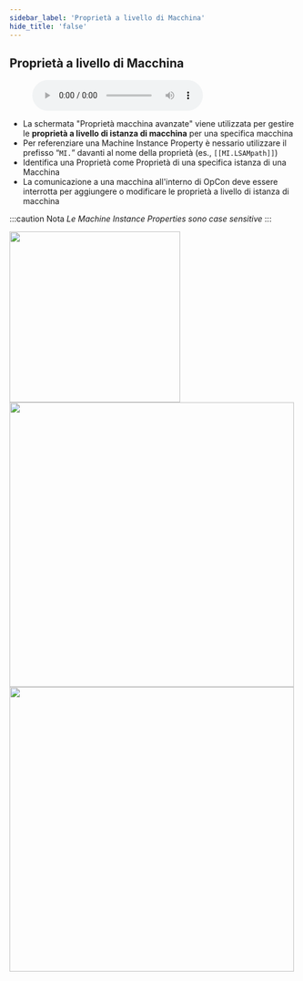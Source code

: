 ```yaml
---
sidebar_label: 'Proprietà a livello di Macchina'
hide_title: 'false'
---
```


## Proprietà a livello di Macchina

<figure>
    <audio
        controls
        src="audiobasic/MachineInstanceProperties.mp3">
            Your browser does not support the
            <code>audio</code> element.
    </audio>
</figure>

* La schermata "Proprietà macchina avanzate" viene utilizzata per gestire le **proprietà a livello di istanza di macchina** per una specifica macchina
* Per referenziare una Machine Instance Property è nessario utilizzare il prefisso “```MI.```” davanti al nome della proprietà (es., ```[[MI.LSAMpath]]```)
* Identifica una Proprietà come Proprietà di una specifica istanza di una Macchina
* La comunicazione a una macchina all'interno di OpCon deve essere interrotta per aggiungere o modificare le proprietà a livello di istanza di macchina

:::caution Nota
_Le Machine Instance Properties sono case sensitive_
::: 

<a href="imgbasic/343.png" target="_blank"><img src="imgbasic/343.png" width="300"></img></a>  
<a href="imgbasic/344.png" target="_blank"><img src="imgbasic/344.png" width="500"></img></a>  
<a href="imgbasic/34501.png" target="_blank"><img src="imgbasic/34501.png" width="500"></img></a>  